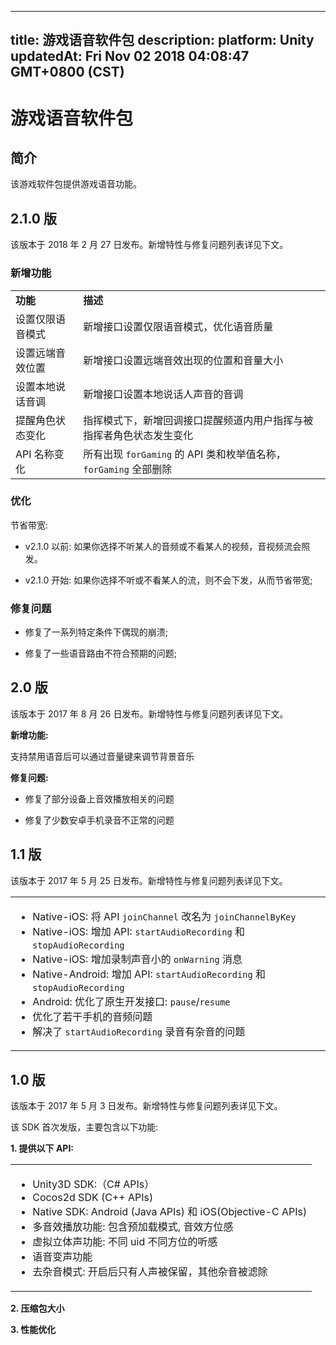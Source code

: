 
---
title: 游戏语音软件包
description: 
platform: Unity
updatedAt: Fri Nov 02 2018 04:08:47 GMT+0800 (CST)
---
# 游戏语音软件包
## 简介

该游戏软件包提供游戏语音功能。

## 2.1.0 版 

该版本于 2018 年 2 月 27 日发布。新增特性与修复问题列表详见下文。

### 新增功能

<table>
<colgroup>
<col/>
<col/>
</colgroup>
<tbody>
<tr><td><strong>功能</strong></td>
<td><strong>描述</strong></td>
</tr>
<tr><td>设置仅限语音模式</td>
<td>新增接口设置仅限语音模式，优化语音质量</td>
</tr>
<tr><td>设置远端音效位置</td>
<td>新增接口设置远端音效出现的位置和音量大小</td>
</tr>
<tr><td>设置本地说话音调</td>
<td>新增接口设置本地说话人声音的音调</td>
</tr>
<tr><td>提醒角色状态变化</td>
<td>指挥模式下，新增回调接口提醒频道内用户指挥与被指挥者角色状态发生变化</td>
</tr>
<tr><td>API 名称变化</td>
<td>所有出现 <code>forGaming</code> 的 API 类和枚举值名称，<code>forGaming</code> 全部删除</td>
</tr>
</tbody>
</table>



### 优化

节省带宽:

-   v2.1.0 以前: 如果你选择不听某人的音频或不看某人的视频，音视频流会照发。

-   v2.1.0 开始: 如果你选择不听或不看某人的流，则不会下发，从而节省带宽;


### 修复问题

-   修复了一系列特定条件下偶现的崩溃;

-   修复了一些语音路由不符合预期的问题;


## 2.0 版

该版本于 2017 年 8 月 26 日发布。新增特性与修复问题列表详见下文。

**新增功能:**

支持禁用语音后可以通过音量键来调节背景音乐

**修复问题:**

-   修复了部分设备上音效播放相关的问题

-   修复了少数安卓手机录音不正常的问题


## 1.1 版

该版本于 2017 年 5 月 25 日发布。新增特性与修复问题列表详见下文。


<table>
<colgroup>
<col/>
</colgroup>
<tbody>
<tr><td><ul>
<li>Native-iOS: 将 API <code>joinChannel</code> 改名为 <code>joinChannelByKey</code></li>
<li>Native-iOS: 增加 API: <code>startAudioRecording</code> 和 <code>stopAudioRecording</code></li>
<li>Native-iOS: 增加录制声音小的 <code>onWarning</code> 消息</li>
<li>Native-Android: 增加 API: <code>startAudioRecording</code> 和 <code>stopAudioRecording</code></li>
<li>Android: 优化了原生开发接口: <code>pause</code>/<code>resume</code></li>
<li>优化了若干手机的音频问题</li>
<li>解决了 <code>startAudioRecording</code> 录音有杂音的问题</li>
</ul>
</td>
</tr>
<tr/>
<tr/>
<tr/>
<tr/>
<tr/>
<tr/>
</tbody>
</table>



## 1.0 版

该版本于 2017 年 5 月 3 日发布。新增特性与修复问题列表详见下文。

该 SDK 首次发版，主要包含以下功能:

**1. 提供以下 API:**

<table>
<colgroup>
<col/>
</colgroup>
<tbody>
<tr><td><ul>
<li>Unity3D SDK:（C# APIs）</li>
<li>Cocos2d SDK (C++ APIs)</li>
<li>Native SDK: Android (Java APIs) 和 iOS(Objective-C APIs)</li>
<li>多音效播放功能: 包含预加载模式, 音效方位感</li>
<li>虚拟立体声功能: 不同 uid 不同方位的听感</li>
<li>语音变声功能</li>
<li>去杂音模式: 开启后只有人声被保留，其他杂音被滤除</li>
</ul>
</td>
</tr>
<tr/>
<tr/>
<tr/>
<tr/>
<tr/>
<tr/>
</tbody>
</table>



**2. 压缩包大小**

**3. 性能优化**


